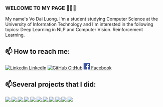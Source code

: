 ### WELCOME TO MY PAGE 👋👋👋
My name's Vo Dai Luong. I'm a student studying Computer Science at the University of Information Technology and I'm interested in the following topics: Deep Learning in NLP and Computer Vision. Reinforcement Learning.<br>
## 📫 How to reach me: 

[![Linkedin](https://i.stack.imgur.com/gVE0j.png) LinkedIn](https://www.linkedin.com/in/vodailuong2510/) [![GitHub](https://i.stack.imgur.com/tskMh.png) GitHub](https://github.com/vodailuong2510) [![Facebook](https://github.com/vodailuong2510/vodailuong2510/blob/main/Facebook.png) Facebook](https://www.facebook.com/VoDailuong2510)



## 📫Several projects that I did: 

<a href="https://github.com/vodailuong2510/Traffic-Sign-Recognition-System">
  <!-- Change the `github-readme-stats.anuraghazra1.vercel.app` to `github-readme-stats.vercel.app`  -->
  <img align="center" src="https://github-readme-stats.anuraghazra1.vercel.app/api/pin/?username=vodailuong2510&repo=Traffic-Sign-Recognition-System&theme=radical" />
</a>    
<a href="https://github.com/vodailuong2510/License-Plate-Recognition">
  <!-- Change the `github-readme-stats.anuraghazra1.vercel.app` to `github-readme-stats.vercel.app`  -->
  <img align="center" src="https://github-readme-stats.anuraghazra1.vercel.app/api/pin/?username=vodailuong2510&repo=License-Plate-Recognition&theme=merko" />
</a>

<a href="https://github.com/vodailuong2510/Machine-Learning-From-Scratch">
  <!-- Change the `github-readme-stats.anuraghazra1.vercel.app` to `github-readme-stats.vercel.app`  -->
  <img align="center" src="https://github-readme-stats.anuraghazra1.vercel.app/api/pin/?username=vodailuong2510&repo=Machine-Learning-From-Scratch&theme=gruvbox" />
</a>    
<a href="https://github.com/vodailuong2510/Cat-vs-Dog-using-Transfer-Learning">
  <!-- Change the `github-readme-stats.anuraghazra1.vercel.app` to `github-readme-stats.vercel.app`  -->
  <img align="center" src="https://github-readme-stats.anuraghazra1.vercel.app/api/pin/?username=vodailuong2510&repo=Cat-vs-Dog-using-Transfer-Learning&theme=dark" />
</a>

<a href="https://github.com/vodailuong2510/Cifar10-tensorflow">
  <!-- Change the `github-readme-stats.anuraghazra1.vercel.app` to `github-readme-stats.vercel.app`  -->
  <img align="center" src="https://github-readme-stats.anuraghazra1.vercel.app/api/pin/?username=&repo=Cifar10-tensorflow&theme=onedark" />
</a>    
<a href="https://github.com/vodailuong2510/Handwriting-Recognition-System">
  <!-- Change the `github-readme-stats.anuraghazra1.vercel.app` to `github-readme-stats.vercel.app`  -->
  <img align="center" src="https://github-readme-stats.anuraghazra1.vercel.app/api/pin/?username=&repo=Handwriting-Recognition-System&theme=cobalt" />
</a>

<a href="https://github.com/vodailuong2510/Fashion_mnist">
  <!-- Change the `github-readme-stats.anuraghazra1.vercel.app` to `github-readme-stats.vercel.app`  -->
  <img align="center" src="https://github-readme-stats.anuraghazra1.vercel.app/api/pin/?username=&repo=Fashion_mnist&theme=synthwave" />
</a>    
<a href="https://github.com/vodailuong2510/Horse-and-Human">
  <!-- Change the `github-readme-stats.anuraghazra1.vercel.app` to `github-readme-stats.vercel.app`  -->
  <img align="center" src="https://github-readme-stats.anuraghazra1.vercel.app/api/pin/?username=&repo=orse-and-Human=highcontrast" />
</a>

<a href="https://github.com/vodailuong2510/Generating-Word">
  <!-- Change the `github-readme-stats.anuraghazra1.vercel.app` to `github-readme-stats.vercel.app`  -->
  <img align="center" src="https://github-readme-stats.anuraghazra1.vercel.app/api/pin/?username=&repo=Generating-Word&theme=dracula" />
</a>    
<a href="https://github.com/vodailuong2510/Sentiment-Analysis">
  <!-- Change the `github-readme-stats.anuraghazra1.vercel.app` to `github-readme-stats.vercel.app`  -->
  <img align="center" src="https://github-readme-stats.anuraghazra1.vercel.app/api/pin/?username=&repo=Sentiment-Analysis&theme=radical" />
</a>

<a href="https://github.com/vodailuong2510/Home-Credit-Credit-Risk-Model">
  <!-- Change the `github-readme-stats.anuraghazra1.vercel.app` to `github-readme-stats.vercel.app`  -->
  <img align="center" src="https://github-readme-stats.anuraghazra1.vercel.app/api/pin/?username=&repo=Home-Credit-Credit-Risk-Model&theme=merko" />
</a>    
